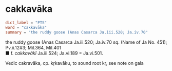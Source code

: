 # cakkavāka

``` toml
dict_label = "PTS"
word = "cakkavāka"
summary = "the ruddy goose (Anas Casarca Ja.iii.520; Ja.iv.70"
```

the ruddy goose (Anas Casarca Ja.iii.520; Ja.iv.70 sq. (Name of Ja No. 451); Pv.ii.12#3; Mil.364, Mil.401  
■ f. *cakkavākī* Ja.iii.524; Ja.vi.189 = Ja.vi.501.

Vedic cakravāka, cp. kṛkavāku, to sound root kṛ, see note on gala

